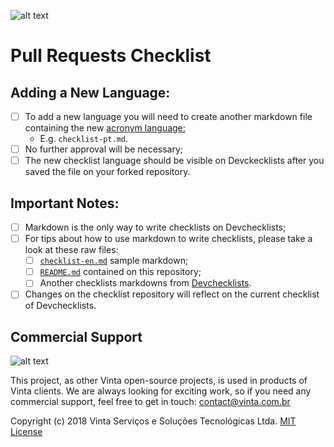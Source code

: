 ![alt text](https://s3-sa-east-1.amazonaws.com/www.vinta.com.br/images/dont_delete/devchecklist-logo.png "Devchecklists Logo")

# Pull Requests Checklist

## Adding a New Language:
  * [ ] To add a new language you will need to create another markdown file containing the new [acronym language:](https://www.loc.gov/standards/iso639-2/php/code_list.php)
    * E.g. `checklist-pt.md`.
  * [ ] No further approval will be necessary;
  * [ ] The new checklist language should be visible on Devckecklists after you saved the file on your forked repository.

## Important Notes:
  * [ ] Markdown is the only way to write checklists on Devchecklists;
  * [ ] For tips about how to use markdown to write checklists, please take a look at these raw files:
    * [ ] [`checklist-en.md`](https://raw.githubusercontent.com/vintasoftware/devchecklists-template/master/checklist-en.md) sample markdown;
    * [ ] [`README.md`](https://raw.githubusercontent.com/vintasoftware/devchecklists-template/master/README.md) contained on this repository;
    * [ ] Another checklists markdowns from [Devchecklists](https://devchecklists.com).
  * [ ] Changes on the checklist repository will reflect on the current checklist of Devchecklists.

## Commercial Support
![alt text](https://avatars2.githubusercontent.com/u/5529080?s=200&v=4 "Vinta Logo")

This project, as other Vinta open-source projects, is used in products of Vinta clients. We are always looking for exciting work, so if you need any commercial support, feel free to get in touch: contact@vinta.com.br

Copyright (c) 2018 Vinta Serviços e Soluções Tecnológicas Ltda.
[MIT License](LICENSE.txt)
